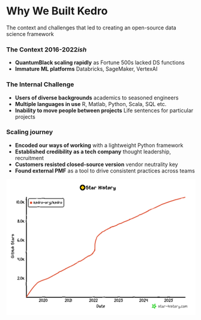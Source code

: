 <div class="flex items-center justify-between">
  <h1 class="flex items-center">Why We Built Kedro</h1>
</div> 

<p class="text-sm">The context and challenges that led to creating an open-source data science framework</p>

<div class="grid gap-6 mt-2 text-2xs" style="grid-template-columns: 1.5fr 1fr;">

<div>

### <mdi-timeline-text/> The Context 2016-2022*ish*

<ul class="list-none space-y-1">
<li><mdi-chart-line/> <strong>QuantumBlack scaling rapidly</strong> as Fortune 500s lacked DS functions</li>
<li><mdi-cloud/> <strong>Immature ML platforms</strong> Databricks, SageMaker, VertexAI</li>
</ul>

### <mdi-target/> The Internal Challenge

<ul class="list-none space-y-1">
<li><mdi-account-group/> <strong>Users of diverse backgrounds</strong> academics to seasoned engineers</li>
<li><mdi-code-tags/> <strong>Multiple languages in use</strong> R, Matlab, Python, Scala, SQL etc.</li>
<li><mdi-lock/> <strong>Inability to move people between projects</strong> Life sentences for particular projects</li>
</ul>

### <mdi-chart-line/> Scaling journey

<ul class="list-none">
<li><mdi-cog/> <strong>Encoded our ways of working</strong> with a lightweight Python framework</li>
<li><mdi-school/> <strong>Established credibility as a tech company</strong> thought leadership, recruitment </li>
<li><mdi-lock-open/> <strong>Customers resisted closed-source version</strong> vendor neutrality key</li>
<li><mdi-puzzle/> <strong>Found external PMF</strong> as a tool to drive consistent practices across teams</li>
</ul>

</div>
<div class="flex justify-center items-center">
  <img src="/star-history.png" alt="Kedro GitHub Star History" class="w-full rounded-lg shadow-lg drop-shadow-lg">
</div>
</div>

<!--
The slide explains the business context and internal challenges that led to Kedro's creation, focusing on scaling issues and the need for standardization.
-->
